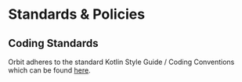 # Standards & Policies

## Coding Standards

Orbit adheres to the standard Kotlin Style Guide / Coding Conventions which can be found [here](https://kotlinlang.org/docs/reference/coding-conventions.html).

